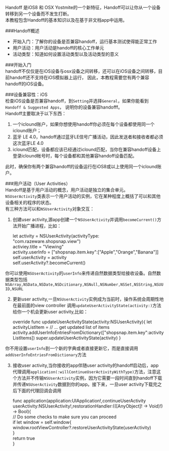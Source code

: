 Handoff 是iOS8 和 OSX Yostmite的一个新特征，Handoff可以让你从一个设备转移到另一个设备而不发生打断。  
本教程包含Handoff的基本知识以及在基于非文档app中运用。 

###Handoff概述
*  开始入门：了解你的设备是否兼容handoff，运行基本测试使得能正常工作
*  用户活动：用户活动是handoff的核心工作单元
*  活动类型：知道如何设置活动类型以及活动类型的意义

###开始入门  
handoff不仅仅是在iOS设备与osx设备之间转移，还可以在iOS设备之间转移，目前handoff还不支持在iOS模拟器上运行，
因此，本教程需要您有两个兼容handoff的iOS设备。

###设备兼容性：iOS  
检查iOS设备是否兼容handoff，到`Setting`并选择`General`，如果你能看到`Handoff & Suggested Apps`，
说明你的设备兼容handofff。  
Handoff主要取决于以下东西：  
1.  一个iclound账户，如果你想使用handoff你必须在每个设备都使用同一个iclound账户；
2.  蓝牙 LE 4.0，handoff通过蓝牙LE信号广播活动，因此发送者和接收者都必须这次蓝牙LE 4.0
3.  iclound匹配，设备都应该已经通过iclound匹配，当你在兼容handoff设备上登录iclound帐号时，每个设备都和其他兼容handoff设备匹配。

此时，确保你有两个兼容handoff的设备运行在iOS8或以上使用同一个iclound账户。

###用户活动（User Activities）  
Handoff是基于用户活动的概念，用户活动是独立的集合单元。  
`NSUserActivity`类表示一个用户活动的实例，它在某种程度上概括了可以和其他设备相关的程序的状态。  
有三种方法可以和`NSUserActivity`对象交互：  
1.  创建user activity,源app创建一个`NSUserActivity`并调用`becomeCurrent()`方法开始广播进程，比如：

    let activity = NSUserActivity(activityType: "com.razeware.shopsnap.view")  
    activiey.title = "Viewing"  
    activity.userInfo = ["shopsnap.item.key":["Apple","Orange","Banana"]]  
    self.userActivity = activity  
    self.userActivity?.becomeCurrent()  

你可以使用`NSUserActivity`的`userInfo`来传递自然数据类型给接收设备。自然数据类型包括`NSArray,NSData,NSDate,NSDcitionary,NSNull,NSNumber,NSSet,NSString,NSUUID,NSURL`

2.  更新user activity,一旦`NSUserActivity`实例成为当前时，操作系统会周期性地在最前面的view controller 调用`updateUserActivityState(activity:)`方法给你一个机会更新user activity,比如：

    override func updateUserActivityState(activity:NSUserActivity){
    let activityListItem = // ... get updated list of items
    activity.addUserInfoEntriesFromDictionary(["shopsnap.item.key":activityListItems])
    super.updateUserActivityState(activity)
    }
    
你不用设置`userInfo`到一个新的字典或者直接更新它，而是直接调用`addUserInfoEntriesFromDictionary`方法

3.  接收user activity,当你接收的app伴随user activity的handoff启动后，app 代理调用`application(:willContinueUserActivityWithType)`方法，注意这个方法并不传输`NSUserActivity`实例，因为它需要一段时间直到handoff下载并传递`NSUserActivity`数据到你的app。接下来，一旦user activity下载完之后下面的代理回调会调用  

    func application(application:UIApplication!,continueUserActivity userActivity:NSUserActivity!,restorationHandler:(([AnyObject]! -> Void)!) -> Bool){  
      // Do some checks to make sure you can proceed  
      if let window = self.window{  
        window.rootViewController?.restoreUserActivityState(userActivity)  
      }  
      return true  
    }

